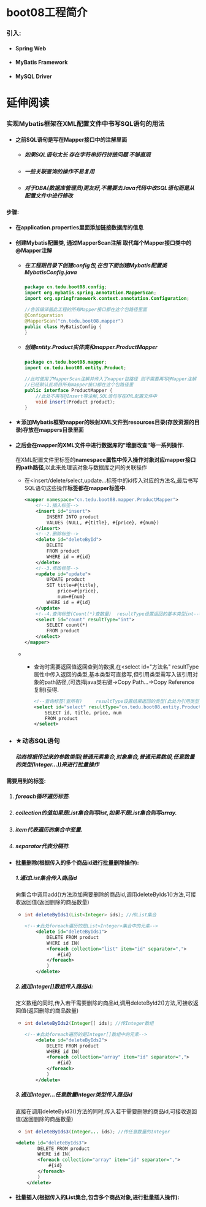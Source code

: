 # boot08工程简介

### 引入:

- #### Spring Web

- #### MyBatis Framework

- #### MySQL Driver

# 延伸阅读

### 实现Mybatis框架在XML配置文件中书写SQL语句的用法

- #### 之前SQL语句是写在Mapper接口中的注解里面

  - ##### 如果SQL语句太长 存在字符串折行拼接问题 不够直观

  - ##### 一些关联查询的操作不易复用

  - ##### 对于DBA(数据库管理员)更友好,不需要去Java代码中改SQL语句而是从配置文件中进行修改

#### 步骤:

- #### 在application.properties里面添加链接数据库的信息

- #### 创建Mybatis配置类, 通过MapperScan注解 取代每个Mapper接口类中的@Mapper注解

  - ##### 在工程跟目录下创建config包,在包下面创建Mybatis配置类 MybatisConfig.java

    ```java
    package cn.tedu.boot08.config;
    import org.mybatis.spring.annotation.MapperScan;
    import org.springframework.context.annotation.Configuration;
    
    //告诉编译器此工程的所有Mapper接口都在这个包路径里面
    @Configuration
    @MapperScan("cn.tedu.boot08.mapper")
    public class MyBatisConfig {
    }
    ```

  - ##### 创建entity.Product实体类和mapper.ProductMapper

    ```java
    package cn.tedu.boot08.mapper;
    import cn.tedu.boot08.entity.Product;
    
    //此时使用了MapperScan注解并传入了mapper包路径 则不需要再写@Mapper注解
    //已经默认此项目所有mapper接口都在这个包路径里
    public interface ProductMapper {
        //此处不再写@Insert等注解,SQL语句写在XML配置文件中
        void insert(Product product);
    }
    ```

- #### ★添加Mybatis框架mapper的映射XML文件到**resources目录**(存放资源的目录)存放在mappers目录里面

- #### 之后会在mapper的XML文件中进行数据库的"增删改查"等一系列操作.

  在XML配置文件里<mapper>标签的**namespace属性中传入操作对象对应mapper接口的path路径**,以此来处理该对象与数据库之间的关联操作

  - 在<insert/delete/select,update...标签中的id传入对应的方法名,最后书写SQL语句这些操作**标签都在mapper标签中**.

    ```xml
    <mapper namespace="cn.tedu.boot08.mapper.ProductMapper">
        <!--1.插入标签-->
        <insert id="insert">
            INSERT INTO product
            VALUES (NULL, #{title}, #{price}, #{num})
        </insert>
        <!--2.删除标签-->
        <delete id="deleteById">
            DELETE
            FROM product
            WHERE id = #{id}
        </delete>
        <!--3.修改标签-->
        <update id="update">
            UPDATE product
            SET title=#{title},
                price=#{price},
                num=#{num}
            WHERE id = #{id}
        </update>
        <!--4.查询标签(Count(*)查数量)  resultType设置返回的基本类型int-->
        <select id="count" resultType="int">
            SELECT count(*)
            FROM product
        </select>
    </mapper>
    ```

  - - 查询时需要返回值返回查到的数据,在<select id="方法名" resultType属性中传入返回的类型,基本类型可直接写,但引用类型需写入该引用对象的path路径,(可选择java类右键->Copy Path...->Copy Reference复制)获得.

      ```xml
      <!--查询标签(查所有)     resultType设置结果返回的类型(此处为引用类型,需添加对象的path)-->
      <select id="select" resultType="cn.tedu.boot08.entity.Product">
          SELECT id, title, price, num
          FROM product
      </select>
      ```

- ### ★动态SQL语句

  ##### 动态根据传过来的参数类型(普通元素集合,对象集合,普通元素数组,任意数量的类型(Integer...))来进行批量操作

#### 需要用到的标签:

1. ##### foreach循环遍历标签.

2. ##### collection的值如果是List集合则写list,如果不是List集合则写array.

3. ##### item代表遍历的集合中变量.

4. ##### separator代表分隔符.

- #### 批量删除(根据传入的多个商品id进行批量删除操作):

  ##### 1.通过List集合传入商品id

  向集合中调用add()方法添加需要删除的商品id,调用deleteByIds1()方法,可接收返回值(返回删除的商品数量)

  - ```java
    int deleteByIds1(List<Integer> ids); //传List集合
    ```

    ```xml
    <!--★此处foreach遍历的是List<Integer>集合中的元素-->
        <delete id="deleteByIds1">
            DELETE FROM product
            WHERE id IN(
            <foreach collection="list" item="id" separator=",">
                #{id}
            </foreach>
            )
        </delete>
    ```

  ##### 2.通过Integer[]数组传入商品id:

  定义数组的同时,传入若干需要删除的商品id,调用deleteById2()方法,可接收返回值(返回删除的商品数量)

  - ```java
    int deleteByIds2(Integer[] ids); //传Integer数组
    ```

    ```xml
    <!--★此处foreach遍历的是Integer[]数组中的元素-->
        <delete id="deleteByIds2">
            DELETE FROM product
            WHERE id IN(
            <foreach collection="array" item="id" separator=",">
                #{id}
            </foreach>
            )
        </delete>
    ```

  ##### 3.通过Integer...任意数量Integer类型传入商品id

  直接在调用deleteById3()方法的同时,传入若干需要删除的商品id,可接收返回值(返回删除的商品数量)

  - ```java
    int deleteByIds3(Integer... ids); //传任意数量的Integer
    ```

  ```xml
  <delete id="deleteByIds3">
          DELETE FROM product
          WHERE id IN(
          <foreach collection="array" item="id" separator=",">
              #{id}
          </foreach>
          )
      </delete>
  ```

- #### 批量插入(根据传入的List集合,包含多个商品对象,进行批量插入操作):
